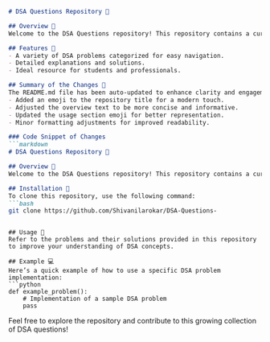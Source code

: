```markdown
# DSA Questions Repository 🤖

## Overview 🌟
Welcome to the DSA Questions repository! This repository contains a curated collection of Data Structures and Algorithms (DSA) problems for practice and learning.

## Features 🚀
- A variety of DSA problems categorized for easy navigation.
- Detailed explanations and solutions.
- Ideal resource for students and professionals.

## Summary of the Changes 📜
The README.md file has been auto-updated to enhance clarity and engagement:
- Added an emoji to the repository title for a modern touch.
- Adjusted the overview text to be more concise and informative.
- Updated the usage section emoji for better representation.
- Minor formatting adjustments for improved readability.

### Code Snippet of Changes
```markdown
# DSA Questions Repository 🤖

## Overview 🌟
Welcome to the DSA Questions repository! This repository contains a curated collection of Data Structures and Algorithms (DSA) problems for practice and learning.

## Installation 🔧
To clone this repository, use the following command:
```bash
git clone https://github.com/Shivanilarokar/DSA-Questions-
```
```

## Usage 📖
Refer to the problems and their solutions provided in this repository to improve your understanding of DSA concepts.

## Example 💻
Here’s a quick example of how to use a specific DSA problem implementation:
```python
def example_problem():
    # Implementation of a sample DSA problem
    pass
```

Feel free to explore the repository and contribute to this growing collection of DSA questions!
```